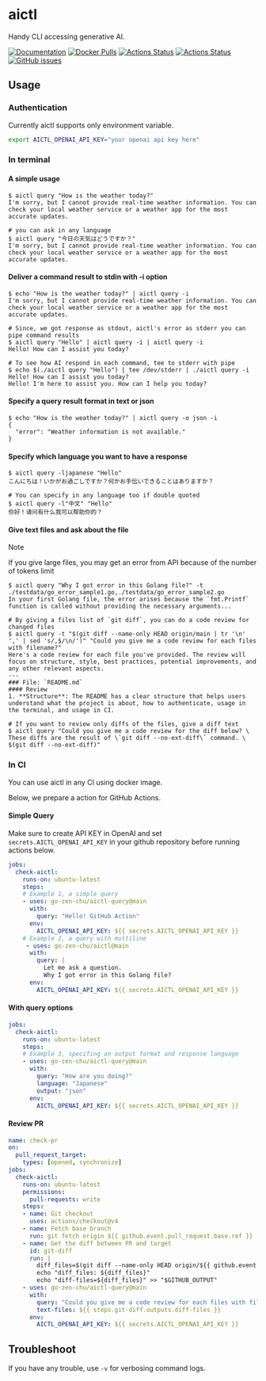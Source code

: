 # aictl

Handy CLI accessing generative AI.

[![Documentation](https://pkg.go.dev/badge/github.com/go-zen-chu/aictl)](http://pkg.go.dev/github.com/go-zen-chu/aictl)
[![Docker Pulls](https://img.shields.io/docker/pulls/amasuda/aictl)](https://hub.docker.com/repository/docker/amasuda/aictl/general)
[![Actions Status](https://github.com/go-zen-chu/aictl/workflows/main/badge.svg)](https://github.com/go-zen-chu/aictl/actions)
[![Actions Status](https://github.com/go-zen-chu/aictl/workflows/check-pr/badge.svg)](https://github.com/go-zen-chu/aictl/actions)
[![GitHub issues](https://img.shields.io/github/issues/go-zen-chu/aictl.svg)](https://github.com/go-zen-chu/aictl/issues)

## Usage

### Authentication

Currently aictl supports only environment variable.

```bash
export AICTL_OPENAI_API_KEY="your openai api key here"
```

### In terminal

#### A simple usage

```console
$ aictl query "How is the weather today?"
I'm sorry, but I cannot provide real-time weather information. You can check your local weather service or a weather app for the most accurate updates.

# you can ask in any language
$ aictl query "今日の天気はどうですか？"
I'm sorry, but I cannot provide real-time weather information. You can check your local weather service or a weather app for the most accurate updates.
```

#### Deliver a command result to stdin with -i option

```console
$ echo "How is the weather today?" | aictl query -i
I'm sorry, but I cannot provide real-time weather information. You can check your local weather service or a weather app for the most accurate updates.

# Since, we got response as stdout, aictl's error as stderr you can pipe command results
$ aictl query "Hello" | aictl query -i | aictl query -i
Hello! How can I assist you today?

# To see how AI respond in each command, tee to stderr with pipe
$ echo $(./aictl query "Hello") | tee /dev/stderr | ./aictl query -i
Hello! How can I assist you today?
Hello! I'm here to assist you. How can I help you today?
```

#### Specify a query result format in text or json

```console
$ echo "How is the weather today?" | aictl query -o json -i 
{
  "error": "Weather information is not available."
}
```

#### Specify which language you want to have a response

```console
$ aictl query -ljapanese "Hello"
こんにちは！いかがお過ごしですか？何かお手伝いできることはありますか？

# You can specify in any language too if double quoted
$ aictl query -l"中文" "Hello"
你好！请问有什么我可以帮助你的？
```

#### Give text files and ask about the file

> [!NOTE]
> If you give large files, you may get an error from API because of the number of tokens limit

```console
$ aictl query "Why I got error in this Golang file?" -t ./testdata/go_error_sample1.go,./testdata/go_error_sample2.go
In your first Golang file, the error arises because the `fmt.Printf` function is called without providing the necessary arguments...

# By giving a files list of `git diff`, you can do a code review for changed files
$ aictl query -t "$(git diff --name-only HEAD origin/main | tr '\n' ',' | sed 's/,$/\n/')" "Could you give me a code review for each files with filename?"
Here's a code review for each file you've provided. The review will focus on structure, style, best practices, potential improvements, and any other relevant aspects.
---
### File: `README.md`
#### Review
1. **Structure**: The README has a clear structure that helps users understand what the project is about, how to authenticate, usage in the terminal, and usage in CI.

# If you want to review only diffs of the files, give a diff text
$ aictl query "Could you give me a code review for the diff below? \
These diffs are the result of \`git diff --no-ext-diff\` command. \
$(git diff --no-ext-diff)"
```

### In CI

You can use aictl in any CI using docker image.

Below, we prepare a action for GitHub Actions.

#### Simple Query

Make sure to create API KEY in OpenAI and set `secrets.AICTL_OPENAI_API_KEY` in your github repository before running actions below.

```yaml
jobs:
  check-aictl:
    runs-on: ubuntu-latest
    steps:
    # Example 1, a simple query
    - uses: go-zen-chu/aictl-query@main
      with:
        query: "Hello! GitHub Action"
      env:
        AICTL_OPENAI_API_KEY: ${{ secrets.AICTL_OPENAI_API_KEY }}
    # Example 2, a query with multiline
     - uses: go-zen-chu/aictl@main
      with:
        query: |
          Let me ask a question.
          Why I got error in this Golang file?
      env:
        AICTL_OPENAI_API_KEY: ${{ secrets.AICTL_OPENAI_API_KEY }}
```

#### With query options

```yaml
jobs:
  check-aictl:
    runs-on: ubuntu-latest
    steps:
    # Example 3, specifing an output format and response language
    - uses: go-zen-chu/aictl-query@main
      with:
        query: "How are you doing?"
        language: "Japanese"
        output: "json"
      env:
        AICTL_OPENAI_API_KEY: ${{ secrets.AICTL_OPENAI_API_KEY }}
```

#### Review PR

```yaml
name: check-pr
on:
  pull_request_target:
    types: [opened, synchronize]
jobs:
  check-aictl:
    runs-on: ubuntu-latest
    permissions:
      pull-requests: write
    steps:
    - name: Git checkout
      uses: actions/checkout@v4
    - name: Fetch base branch
      run: git fetch origin ${{ github.event.pull_request.base.ref }}
    - name: Get the diff between PR and target
      id: git-diff
      run: |
        diff_files=$(git diff --name-only HEAD origin/${{ github.event.pull_request.base.ref }} | tr "\n" ",")
        echo "diff_files: ${diff_files}"
        echo "diff-files=${diff_files}" >> "$GITHUB_OUTPUT"
    - uses: go-zen-chu/aictl-query@main
      with:
        query: "Could you give me a code review for each files with filename?"
        text-files: ${{ steps.git-diff.outputs.diff-files }}
      env:
        AICTL_OPENAI_API_KEY: ${{ secrets.AICTL_OPENAI_API_KEY }}
```

## Troubleshoot

If you have any trouble, use `-v` for verbosing command logs.
